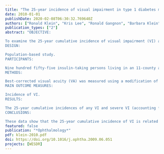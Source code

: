 ```yaml
---
title: "The 25-year incidence of visual impairment in type 1 diabetes mellitus the wisconsin epidemiologic study of diabetic retinopathy"
date: 2010-01-01
publishDate: 2020-02-08T06:30:32.769640Z
authors: ["Ronald Klein", "Kris Lee", "Ronald Gangnon", "Barbara Klein"]
publication_types: ["2"]
abstract: "OBJECTIVE:

To examine the 25-year cumulative incidence of visual impairment (VI) and its relation to various risk factors.
DESIGN:

Population-based study.
PARTICIPANTS:

Nine hundred fifty-five insulin-taking persons living in an 11-county area in southern Wisconsin with type 1 diabetes diagnosed before age 30 years who participated in a baseline (1980-1982) and at least 1 of 4 follow-up (4-, 10-, 14-, and 25-year) examinations or who died before the first follow-up examination (n = 64).
METHODS:

Best-corrected visual acuity (VA) was measured using a modification of the Early Treatment Diabetic Retinopathy Study protocol. Visual impairment and severe VI were defined as best-corrected VA in the better eye of 20/40 or worse and 20/200 or worse, respectively.
MAIN OUTCOME MEASURES:

Incidence of VI.
RESULTS:

The 25-year cumulative incidences of any VI and severe VI (accounting for competing risk of death) were 13% and 3%, respectively. Multivariate models showed increased risk of VI was associated (hazard ratio, 95% confidence interval, and P value) with more severe baseline retinopathy (1.14 per 1-step increase in retinopathy level; 1.03-1.27; P = 0.01), presence of cataract (2.49 versus absence; 1.53-4.04; P<0.001), higher glycosylated hemoglobin (1.28 per 1%; 1.16-1.42; P<0.001), presence of hypertension (1.72 versus absence; 1.05-2.83; P = 0.03), and currently smoking (vs. never smoked, 1.63; 1.01-2.61; P = 0.04), but not proteinuria.
CONCLUSIONS:

These data show that the 25-year cumulative incidence of VI is related to modifiable risk factors and, therefore, that VI may be reduced by better glycemic and blood pressure control and avoidance of smoking."
featured: false
publication: "*Ophthalmology*"
pdf: klein-2010.pdf
doi: https://doi.org/10.1016/j.ophtha.2009.06.051
projects: [WESDR]
---
```


